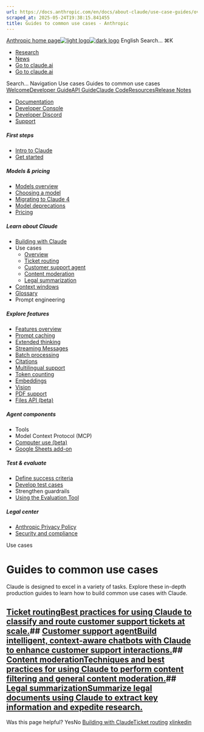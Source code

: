 ```yaml
---
url: https://docs.anthropic.com/en/docs/about-claude/use-case-guides/overview
scraped_at: 2025-05-24T19:38:15.841455
title: Guides to common use cases - Anthropic
---
```


[Anthropic home page![light logo](https://mintlify.s3.us-west-1.amazonaws.com/anthropic/logo/light.svg)![dark logo](https://mintlify.s3.us-west-1.amazonaws.com/anthropic/logo/dark.svg)](https://docs.anthropic.com/)
English
Search...
⌘K
  * [Research](https://www.anthropic.com/research)
  * [News](https://www.anthropic.com/news)
  * [Go to claude.ai](https://claude.ai/)
  * [Go to claude.ai](https://claude.ai/)


Search...
Navigation
Use cases
Guides to common use cases
[Welcome](https://docs.anthropic.com/en/home)[Developer Guide](https://docs.anthropic.com/en/docs/welcome)[API Guide](https://docs.anthropic.com/en/api/overview)[Claude Code](https://docs.anthropic.com/en/docs/claude-code/overview)[Resources](https://docs.anthropic.com/en/resources/overview)[Release Notes](https://docs.anthropic.com/en/release-notes/overview)
* [Documentation](https://docs.anthropic.com/en/home)
* [Developer Console](https://console.anthropic.com/)
* [Developer Discord](https://www.anthropic.com/discord)
* [Support](https://support.anthropic.com/)
##### First steps
  * [Intro to Claude](https://docs.anthropic.com/en/docs/welcome)
  * [Get started](https://docs.anthropic.com/en/docs/get-started)


##### Models & pricing
  * [Models overview](https://docs.anthropic.com/en/docs/about-claude/models/overview)
  * [Choosing a model](https://docs.anthropic.com/en/docs/about-claude/models/choosing-a-model)
  * [Migrating to Claude 4](https://docs.anthropic.com/en/docs/about-claude/models/migrating-to-claude-4)
  * [Model deprecations](https://docs.anthropic.com/en/docs/about-claude/model-deprecations)
  * [Pricing](https://docs.anthropic.com/en/docs/about-claude/pricing)


##### Learn about Claude
  * [Building with Claude](https://docs.anthropic.com/en/docs/overview)
  * Use cases
    * [Overview](https://docs.anthropic.com/en/docs/about-claude/use-case-guides/overview)
    * [Ticket routing](https://docs.anthropic.com/en/docs/about-claude/use-case-guides/ticket-routing)
    * [Customer support agent](https://docs.anthropic.com/en/docs/about-claude/use-case-guides/customer-support-chat)
    * [Content moderation](https://docs.anthropic.com/en/docs/about-claude/use-case-guides/content-moderation)
    * [Legal summarization](https://docs.anthropic.com/en/docs/about-claude/use-case-guides/legal-summarization)
  * [Context windows](https://docs.anthropic.com/en/docs/build-with-claude/context-windows)
  * [Glossary](https://docs.anthropic.com/en/docs/about-claude/glossary)
  * Prompt engineering


##### Explore features
  * [Features overview](https://docs.anthropic.com/en/docs/build-with-claude/overview)
  * [Prompt caching](https://docs.anthropic.com/en/docs/build-with-claude/prompt-caching)
  * [Extended thinking](https://docs.anthropic.com/en/docs/build-with-claude/extended-thinking)
  * [Streaming Messages](https://docs.anthropic.com/en/docs/build-with-claude/streaming)
  * [Batch processing](https://docs.anthropic.com/en/docs/build-with-claude/batch-processing)
  * [Citations](https://docs.anthropic.com/en/docs/build-with-claude/citations)
  * [Multilingual support](https://docs.anthropic.com/en/docs/build-with-claude/multilingual-support)
  * [Token counting](https://docs.anthropic.com/en/docs/build-with-claude/token-counting)
  * [Embeddings](https://docs.anthropic.com/en/docs/build-with-claude/embeddings)
  * [Vision](https://docs.anthropic.com/en/docs/build-with-claude/vision)
  * [PDF support](https://docs.anthropic.com/en/docs/build-with-claude/pdf-support)
  * [Files API (beta)](https://docs.anthropic.com/en/docs/build-with-claude/files)


##### Agent components
  * Tools
  * Model Context Protocol (MCP)
  * [Computer use (beta)](https://docs.anthropic.com/en/docs/agents-and-tools/computer-use)
  * [Google Sheets add-on](https://docs.anthropic.com/en/docs/agents-and-tools/claude-for-sheets)


##### Test & evaluate
  * [Define success criteria](https://docs.anthropic.com/en/docs/test-and-evaluate/define-success)
  * [Develop test cases](https://docs.anthropic.com/en/docs/test-and-evaluate/develop-tests)
  * Strengthen guardrails
  * [Using the Evaluation Tool](https://docs.anthropic.com/en/docs/test-and-evaluate/eval-tool)


##### Legal center
  * [Anthropic Privacy Policy](https://www.anthropic.com/legal/privacy)
  * [Security and compliance](https://trust.anthropic.com/)


Use cases
# Guides to common use cases
Claude is designed to excel in a variety of tasks. Explore these in-depth production guides to learn how to build common use cases with Claude.
## [Ticket routingBest practices for using Claude to classify and route customer support tickets at scale.](https://docs.anthropic.com/en/docs/about-claude/use-case-guides/ticket-routing)## [Customer support agentBuild intelligent, context-aware chatbots with Claude to enhance customer support interactions.](https://docs.anthropic.com/en/docs/about-claude/use-case-guides/customer-support-chat)## [Content moderationTechniques and best practices for using Claude to perform content filtering and general content moderation.](https://docs.anthropic.com/en/docs/about-claude/use-case-guides/content-moderation)## [Legal summarizationSummarize legal documents using Claude to extract key information and expedite research.](https://docs.anthropic.com/en/docs/about-claude/use-case-guides/legal-summarization)
Was this page helpful?
YesNo
[Building with Claude](https://docs.anthropic.com/en/docs/overview)[Ticket routing](https://docs.anthropic.com/en/docs/about-claude/use-case-guides/ticket-routing)
[x](https://x.com/AnthropicAI)[linkedin](https://www.linkedin.com/company/anthropicresearch)

